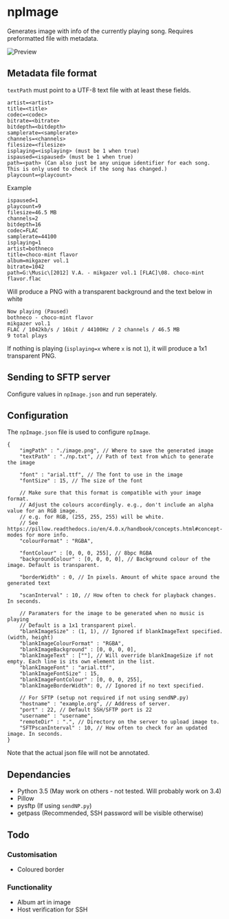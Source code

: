 # npImage
Generates image with info of the currently playing song. Requires preformatted file with metadata.

![Preview](https://i.imgur.com/4Ln4e68.png)

## Metadata file format
`textPath` must point to a UTF-8 text file with at least these fields.
```
artist=<artist>
title=<title>
codec=<codec>
bitrate=<bitrate>
bitdepth=<bitdepth>
samplerate=<samplerate>
channels=<channels>
filesize=<filesize>
isplaying=<isplaying> (must be 1 when true)
ispaused=<ispaused> (must be 1 when true)
path=<path> (Can also just be any unique identifier for each song. This is only used to check if the song has changed.)
playcount=<playcount>
```

Example
```
ispaused=1
playcount=9
filesize=46.5 MB
channels=2
bitdepth=16
codec=FLAC
samplerate=44100
isplaying=1
artist=bothneco
title=choco-mint flavor
album=mikgazer vol.1
bitrate=1042
path=G:\Music\[2012] V.A. - mikgazer vol.1 [FLAC]\08. choco-mint flavor.flac
```

Will produce a PNG with a transparent background and the text below in white
```
Now playing (Paused)
bothneco - choco-mint flavor
mikgazer vol.1
FLAC / 1042kb/s / 16bit / 44100Hz / 2 channels / 46.5 MB
9 total plays
```

If nothing is playing (`isplaying=x` where `x` is not `1`), it will produce a 1x1 transparent PNG.

## Sending to SFTP server
Configure values in `npImage.json` and run seperately.

## Configuration
The `npImage.json` file is used to configure `npImage`.
```
{
    "imgPath" : "./image.png", // Where to save the generated image
    "textPath" : "./np.txt", // Path of text from which to generate the image
    
    "font" : "arial.ttf", // The font to use in the image
    "fontSize" : 15, // The size of the font
    
    // Make sure that this format is compatible with your image format.
    // Adjust the colours accordingly. e.g., don't include an alpha value for an RGB image.
    // e.g. for RGB, (255, 255, 255) will be white.
    // See https://pillow.readthedocs.io/en/4.0.x/handbook/concepts.html#concept-modes for more info.
    "colourFormat" : "RGBA",
    
    "fontColour" : [0, 0, 0, 255], // 8bpc RGBA
    "backgroundColour" : [0, 0, 0, 0], // Background colour of the image. Default is transparent.
    
    "borderWidth" : 0, // In pixels. Amount of white space around the generated text
    
    "scanInterval" : 10, // How often to check for playback changes. In seconds.
    
    // Paramaters for the image to be generated when no music is playing
    // Default is a 1x1 transparent pixel.
    "blankImageSize" : (1, 1), // Ignored if blankImageText specified. (width, height)
    "blankImageColourFormat" : "RGBA",
    "blankImageBackground" : [0, 0, 0, 0],
    "blankImageText" : [""], // Will override blankImageSize if not empty. Each line is its own element in the list.
    "blankImageFont" : "arial.ttf",
    "blankImageFontSize" : 15,
    "blankImageFontColour" : [0, 0, 0, 255],
    "blankImageBorderWidth": 0, // Ignored if no text specified.
    
    // For SFTP (setup not required if not using sendNP.py)
    "hostname" : "example.org", // Address of server.
    "port" : 22, // Default SSH/SFTP port is 22
    "username" : "username",
    "remoteDir" : ".", // Directory on the server to upload image to.
    "SFTPscanInterval" : 10, // How often to check for an updated image. In seconds.
}
```
Note that the actual json file will not be annotated.

## Dependancies
- Python 3.5 (May work on others - not tested. Will probably work on 3.4)
- Pillow
- pysftp (If using `sendNP.py`)
- getpass (Recommended, SSH password will be visible otherwise)

## Todo
### Customisation
- Coloured border

### Functionality
- Album art in image
- Host verification for SSH
